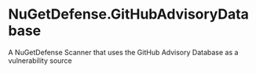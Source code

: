 # NuGetDefense.GitHubAdvisoryDatabase
A NuGetDefense Scanner that uses the GitHub Advisory Database as a vulnerability source
